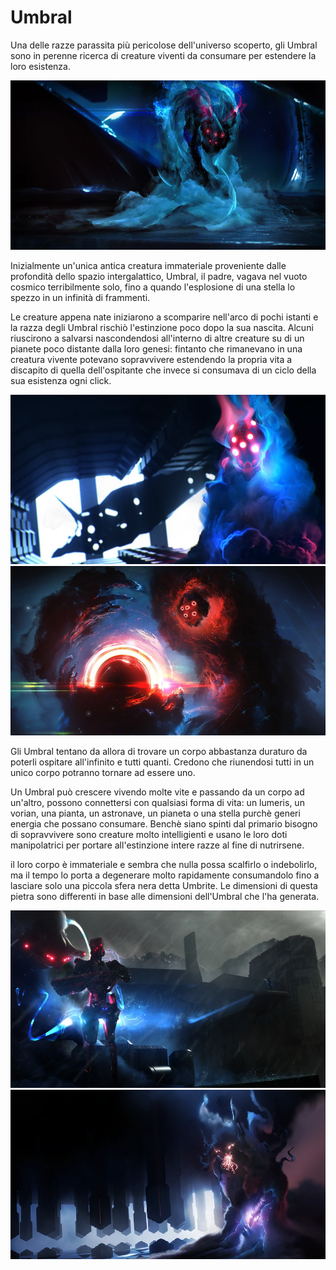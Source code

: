 # Umbral

Una delle razze parassita più pericolose dell'universo scoperto, gli Umbral sono in perenne ricerca di creature viventi da consumare per estendere la loro esistenza.

![](../../assets/custom_theme/space/images/umbral/1.webp)

Inizialmente un'unica antica creatura immateriale proveniente dalle profondità dello spazio intergalattico, Umbral, il padre,  vagava nel vuoto cosmico terribilmente solo, fino a quando l'esplosione di una stella lo spezzo in un infinità di frammenti.

Le creature appena nate iniziarono a scomparire nell'arco di pochi istanti e la razza degli Umbral rischiò l'estinzione poco dopo la sua nascita. Alcuni riuscirono a salvarsi nascondendosi all'interno di altre creature su di un pianete poco distante dalla loro genesi: fintanto che rimanevano in una creatura vivente potevano sopravvivere estendendo la propria vita a discapito di quella dell'ospitante che invece si consumava di un ciclo della sua esistenza ogni click.

![](../../assets/custom_theme/space/images/umbral/2.webp)
![](../../assets/custom_theme/space/images/umbral/3.webp)

Gli Umbral tentano da allora di trovare un corpo abbastanza duraturo da poterli ospitare all'infinito e tutti quanti.
Credono che riunendosi tutti in un unico corpo potranno tornare ad essere uno.

Un Umbral può crescere vivendo molte vite e passando da un corpo ad un'altro, possono connettersi con qualsiasi forma di vita: un lumeris, un vorian, una pianta, un astronave, un pianeta o una stella purchè generi energia che possano consumare.
Benchè siano spinti dal primario bisogno di sopravvivere sono creature molto intelligienti e usano le loro doti manipolatrici per portare all'estinzione intere razze al fine di nutrirsene.

il loro corpo è immateriale e sembra che nulla possa scalfirlo o indebolirlo, ma il tempo lo porta a degenerare molto rapidamente consumandolo fino a lasciare solo una piccola sfera nera detta Umbrite. Le dimensioni di questa pietra sono differenti in base alle dimensioni dell'Umbral che l'ha generata.

![](../../assets/custom_theme/space/images/umbral/4.webp)
![](../../assets/custom_theme/space/images/umbral/5.webp)
